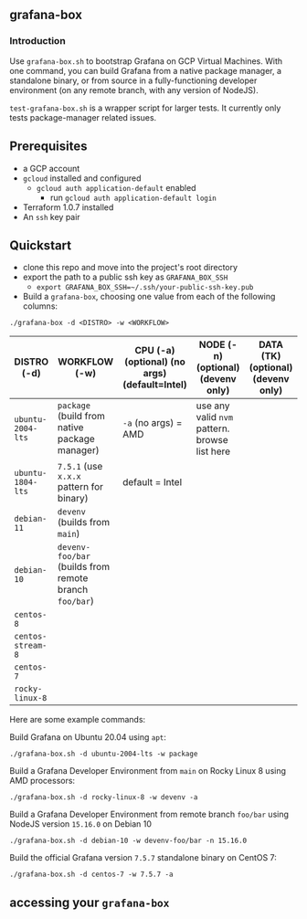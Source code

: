 ## grafana-box

### Introduction

Use `grafana-box.sh` to bootstrap Grafana on GCP Virtual Machines. With one command, you can build Grafana from a native package manager, a standalone binary, or from source in a fully-functioning developer environment (on any remote branch, with any version of NodeJS).

`test-grafana-box.sh` is a wrapper script for larger tests. It currently only tests package-manager related issues.

## Prerequisites

* a GCP account
* `gcloud` installed and configured
    * `gcloud auth application-default` enabled
        * run `gcloud auth application-default login`
* Terraform 1.0.7 installed
* An `ssh` key pair

## Quickstart

* clone this repo and move into the project's root directory
* export the path to a public ssh key as `GRAFANA_BOX_SSH`
    * `export GRAFANA_BOX_SSH=~/.ssh/your-public-ssh-key.pub`
* Build a `grafana-box`, choosing one value from each of the following columns: 

```
./grafana-box -d <DISTRO> -w <WORKFLOW>
```
|DISTRO (-d)|WORKFLOW (-w)|CPU (-a) (optional) (no args) (default=Intel)|NODE (-n)  (optional) (devenv only)|DATA (TK)  (optional) (devenv only)|
|---|---|---|---|---|
|`ubuntu-2004-lts `  |`package` (build from native package manager)  |`-a` (no args) = AMD   |use any valid `nvm` pattern. browse list here   |   |
|`ubuntu-1804-lts`   |`7.5.1` (use `x.x.x` pattern for binary)   |default = Intel   |   |   |
|`debian-11`   |`devenv` (builds from `main`) |   |   |   |
|`debian-10`   |`devenv-foo/bar` (builds from remote branch `foo/bar`)      |   |   |   |
|`centos-8`   |   |   |   |   |
|`centos-stream-8`   |   |   |   |   |
|`centos-7`   |   |   |   |   |
|`rocky-linux-8`   |   |   |   |   |


Here are some example commands:

Build Grafana on Ubuntu 20.04 using `apt`:

`./grafana-box.sh -d ubuntu-2004-lts -w package`

Build a Grafana Developer Environment from `main` on Rocky Linux 8 using AMD processors:

`./grafana-box.sh -d rocky-linux-8 -w devenv -a`

Build a Grafana Developer Environment from remote branch `foo/bar` using NodeJS version `15.16.0` on Debian 10

`./grafana-box.sh -d debian-10 -w devenv-foo/bar -n 15.16.0` 

Build the official Grafana version `7.5.7` standalone binary on CentOS 7:

`./grafana-box.sh -d centos-7 -w 7.5.7 -a`

## accessing your `grafana-box`